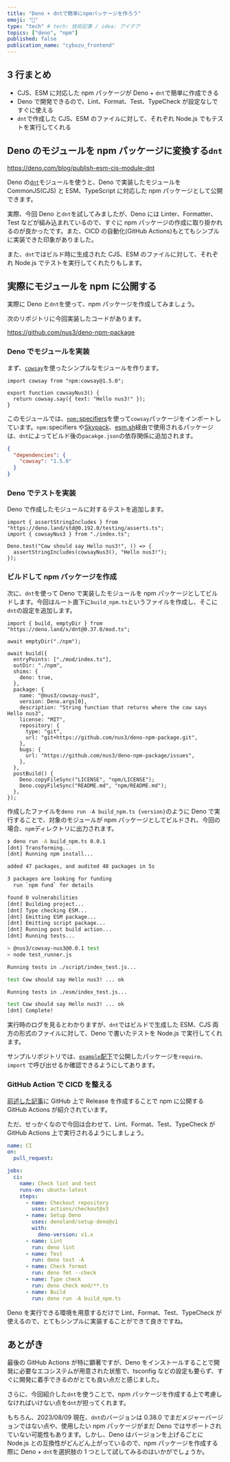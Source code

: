 ```yaml
---
title: "Deno + dntで簡単にnpmパッケージを作ろう"
emoji: "🦖"
type: "tech" # tech: 技術記事 / idea: アイデア
topics: ["deno", "npm"]
published: false
publication_name: "cybozu_frontend"
---
```


## 3 行まとめ

- CJS、ESM に対応した npm パッケージが Deno + `dnt`で簡単に作成できる
- Deno で開発できるので、Lint、Format、Test、TypeCheck が設定なしですぐに使える
- `dnt`で作成した CJS、ESM のファイルに対して、それぞれ Node.js でもテストを実行してくれる

## Deno のモジュールを npm パッケージに変換する`dnt`

https://deno.com/blog/publish-esm-cjs-module-dnt

Deno の[`dnt`](https://github.com/denoland/dnt)モジュールを使うと、Deno で実装したモジュールを CommonJS(CJS) と ESM、TypeScript に対応した npm パッケージとして公開できます。

実際、今回 Deno と`dnt`を試してみましたが、Deno には Linter、Formatter、Test などが組み込まれているので、すぐに npm パッケージの作成に取り掛かれるのが良かったです。また、CICD の自動化(GitHub Actions)もとてもシンプルに実装できた印象がありました。

また、`dnt`ではビルド時に生成された CJS、ESM のファイルに対して、それぞれ Node.js でテストを実行してくれたりもします。

## 実際にモジュールを npm に公開する

実際に Deno と`dnt`を使って、npm パッケージを作成してみましょう。

次のリポジトリに今回実装したコードがあります。

https://github.com/nus3/deno-npm-package

### Deno でモジュールを実装

まず、[`cowsay`](https://www.npmjs.com/package/cowsay)を使ったシンプルなモジュールを作ります。

```ts: mod/index.ts
import cowsay from "npm:cowsay@1.5.0";

export function cowsayNus3() {
  return cowsay.say({ text: "Hello nus3!" });
}
```

このモジュールでは、[`npm:`specifiers](https://deno.land/manual@v1.36.0/node/npm_specifiers)を使って`cowsay`パッケージをインポートしています。`npm:`specifiers や[Skypack](https://www.skypack.dev/)、[esm.sh](https://esm.sh/)経由で使用されるパッケージは、`dnt`によってビルド後の`pacakge.json`の依存関係に追加されます。

```json:npm/package.json
{
  "dependencies": {
    "cowsay": "1.5.0"
  }
}
```

### Deno でテストを実装

Deno で作成したモジュールに対するテストを追加します。

```ts: mod/index_test.ts
import { assertStringIncludes } from "https://deno.land/std@0.192.0/testing/asserts.ts";
import { cowsayNus3 } from "./index.ts";

Deno.test("Cow should say Hello nus3!", () => {
  assertStringIncludes(cowsayNus3(), "Hello nus3!");
});
```

### ビルドして npm パッケージを作成

次に、`dnt`を使って Deno で実装したモジュールを npm パッケージとしてビルドします。今回はルート直下に`build_npm.ts`というファイルを作成し、そこに`dnt`の設定を追加します。

```ts: build_npm.ts
import { build, emptyDir } from "https://deno.land/x/dnt@0.37.0/mod.ts";

await emptyDir("./npm");

await build({
  entryPoints: ["./mod/index.ts"],
  outDir: "./npm",
  shims: {
    deno: true,
  },
  package: {
    name: "@nus3/cowsay-nus3",
    version: Deno.args[0],
    description: "String function that returns where the cow says Hello nus3",
    license: "MIT",
    repository: {
      type: "git",
      url: "git+https://github.com/nus3/deno-npm-package.git",
    },
    bugs: {
      url: "https://github.com/nus3/deno-npm-package/issues",
    },
  },
  postBuild() {
    Deno.copyFileSync("LICENSE", "npm/LICENSE");
    Deno.copyFileSync("README.md", "npm/README.md");
  },
});
```

作成したファイルを`deno run -A build_npm.ts {version}`のように Deno で実行することで、対象のモジュールが npm パッケージとしてビルドされ、今回の場合、`npm`ディレクトリに出力されます。

```sh
❯ deno run -A build_npm.ts 0.0.1
[dnt] Transforming...
[dnt] Running npm install...

added 47 packages, and audited 48 packages in 5s

3 packages are looking for funding
  run `npm fund` for details

found 0 vulnerabilities
[dnt] Building project...
[dnt] Type checking ESM...
[dnt] Emitting ESM package...
[dnt] Emitting script package...
[dnt] Running post build action...
[dnt] Running tests...

> @nus3/cowsay-nus3@0.0.1 test
> node test_runner.js

Running tests in ./script/index_test.js...

test Cow should say Hello nus3! ... ok

Running tests in ./esm/index_test.js...

test Cow should say Hello nus3! ... ok
[dnt] Complete!
```

実行時のログを見るとわかりますが、`dnt`ではビルドで生成した ESM、CJS 両方の形式のファイルに対して、Deno で書いたテストを Node.js で実行してくれます。

サンプルリポジトリでは、[`example`配下](https://github.com/nus3/deno-npm-package/tree/main/example)で公開したパッケージを`require`、`import` で呼び出せるか確認できるようにしてあります。

### GitHub Action で CICD を整える

[前述した記事](https://deno.com/blog/publish-esm-cjs-module-dnt#automate-with-github-actions)に GitHub 上で Release を作成することで npm に公開する GitHub Actions が紹介されています。

ただ、せっかくなので今回は合わせて、Lint、Format、Test、TypeCheck が GitHub Actions 上で実行されるようにしましょう。

```yaml
name: CI
on:
  pull_request:

jobs:
  ci:
    name: Check lint and test
    runs-on: ubuntu-latest
    steps:
      - name: Checkout repository
        uses: actions/checkout@v3
      - name: Setup Deno
        uses: denoland/setup-deno@v1
        with:
          deno-version: v1.x
      - name: Lint
        run: deno lint
      - name: Test
        run: deno test -A
      - name: Check format
        run: deno fmt --check
      - name: Type check
        run: deno check mod/**.ts
      - name: Build
        run: deno run -A build_npm.ts
```

Deno を実行できる環境を用意するだけで Lint、Format、Test、TypeCheck が使えるので、とてもシンプルに実装することができて良きですね。

## あとがき

最後の GitHub Actions が特に顕著ですが、Deno をインストールすることで開発に必要なエコシステムが用意された状態で、tsconfig などの設定も要らず、すぐに開発に着手できるのがとても良い点だと感じました。

さらに、今回紹介した`dnt`を使うことで、npm パッケージを作成する上で考慮しなければいけない点を`dnt`が担ってくれます。

もちろん、2023/08/09 現在、`dnt`のバージョンは 0.38.0 でまだメジャーバージョンではない点や、使用したい npm パッケージがまだ Deno ではサポートされていない可能性もあります。しかし、Deno はバージョンを上げるごとに Node.js との互換性がどんどん上がっているので、npm パッケージを作成する際に Deno + `dnt`を選択肢の 1 つとして試してみるのはいかがでしょうか。
